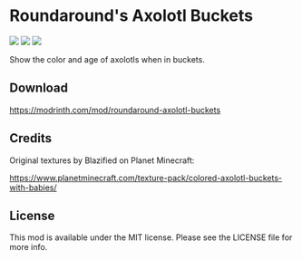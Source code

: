# Roundaround's Axolotl Buckets

<img src="https://img.shields.io/badge/Loader-Fabric-%23313e51?style=for-the-badge"/>
<img src="https://img.shields.io/badge/MC-1.19-%23313e51?style=for-the-badge"/>
<img src="https://img.shields.io/badge/Side-Client-%23313e51?style=for-the-badge"/>

Show the color and age of axolotls when in buckets.

## Download

https://modrinth.com/mod/roundaround-axolotl-buckets

## Credits

Original textures by Blazified on Planet Minecraft:

https://www.planetminecraft.com/texture-pack/colored-axolotl-buckets-with-babies/

## License

This mod is available under the MIT license. Please see the LICENSE file for more info.